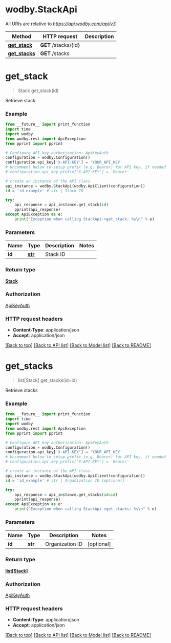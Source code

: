 # wodby.StackApi

All URIs are relative to *https://api.wodby.com/api/v3*

Method | HTTP request | Description
------------- | ------------- | -------------
[**get_stack**](StackApi.md#get_stack) | **GET** /stacks/{id} | 
[**get_stacks**](StackApi.md#get_stacks) | **GET** /stacks | 


# **get_stack**
> Stack get_stack(id)



Retrieve stack

### Example
```python
from __future__ import print_function
import time
import wodby
from wodby.rest import ApiException
from pprint import pprint

# Configure API key authorization: ApiKeyAuth
configuration = wodby.Configuration()
configuration.api_key['X-API-KEY'] = 'YOUR_API_KEY'
# Uncomment below to setup prefix (e.g. Bearer) for API key, if needed
# configuration.api_key_prefix['X-API-KEY'] = 'Bearer'

# create an instance of the API class
api_instance = wodby.StackApi(wodby.ApiClient(configuration))
id = 'id_example' # str | Stack ID

try:
    api_response = api_instance.get_stack(id)
    pprint(api_response)
except ApiException as e:
    print("Exception when calling StackApi->get_stack: %s\n" % e)
```

### Parameters

Name | Type | Description  | Notes
------------- | ------------- | ------------- | -------------
 **id** | [**str**](.md)| Stack ID | 

### Return type

[**Stack**](Stack.md)

### Authorization

[ApiKeyAuth](../README.md#ApiKeyAuth)

### HTTP request headers

 - **Content-Type**: application/json
 - **Accept**: application/json

[[Back to top]](#) [[Back to API list]](../README.md#documentation-for-api-endpoints) [[Back to Model list]](../README.md#documentation-for-models) [[Back to README]](../README.md)

# **get_stacks**
> list[Stack] get_stacks(id=id)



Retrieve stacks

### Example
```python
from __future__ import print_function
import time
import wodby
from wodby.rest import ApiException
from pprint import pprint

# Configure API key authorization: ApiKeyAuth
configuration = wodby.Configuration()
configuration.api_key['X-API-KEY'] = 'YOUR_API_KEY'
# Uncomment below to setup prefix (e.g. Bearer) for API key, if needed
# configuration.api_key_prefix['X-API-KEY'] = 'Bearer'

# create an instance of the API class
api_instance = wodby.StackApi(wodby.ApiClient(configuration))
id = 'id_example' # str | Organization ID (optional)

try:
    api_response = api_instance.get_stacks(id=id)
    pprint(api_response)
except ApiException as e:
    print("Exception when calling StackApi->get_stacks: %s\n" % e)
```

### Parameters

Name | Type | Description  | Notes
------------- | ------------- | ------------- | -------------
 **id** | **str**| Organization ID | [optional] 

### Return type

[**list[Stack]**](Stack.md)

### Authorization

[ApiKeyAuth](../README.md#ApiKeyAuth)

### HTTP request headers

 - **Content-Type**: application/json
 - **Accept**: application/json

[[Back to top]](#) [[Back to API list]](../README.md#documentation-for-api-endpoints) [[Back to Model list]](../README.md#documentation-for-models) [[Back to README]](../README.md)

